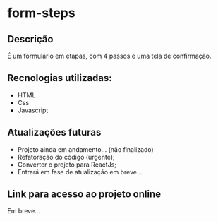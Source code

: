 # form-steps

## Descrição

É um formulário em etapas, com 4 passos e uma tela de confirmação.

## Recnologias utilizadas:

* HTML
* Css
* Javascript

## Atualizações futuras

* Projeto ainda em andamento... (não finalizado)
* Refatoração do código (urgente);
* Converter o projeto para ReactJs;
* Entrará em fase de atualização em breve...

## Link para acesso ao projeto online

Em breve...
